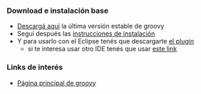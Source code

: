 ### Download e instalación base

-   [Descargá aquí](http://groovy.codehaus.org/Download) la última versión estable de groovy
-   Seguí después las [instrucciones de instalación](http://groovy.codehaus.org/Installing+Groovy)
-   Y para usarlo con el Eclipse tenés que descargarte [el plugin](http://groovy.codehaus.org/Eclipse+Plugin)
    -   si te interesa usar otro IDE tenés que usar [este link](http://groovy.codehaus.org/IDE+Support)

### Links de interés

-   [Página principal de groovy](http://groovy.codehaus.org/)


